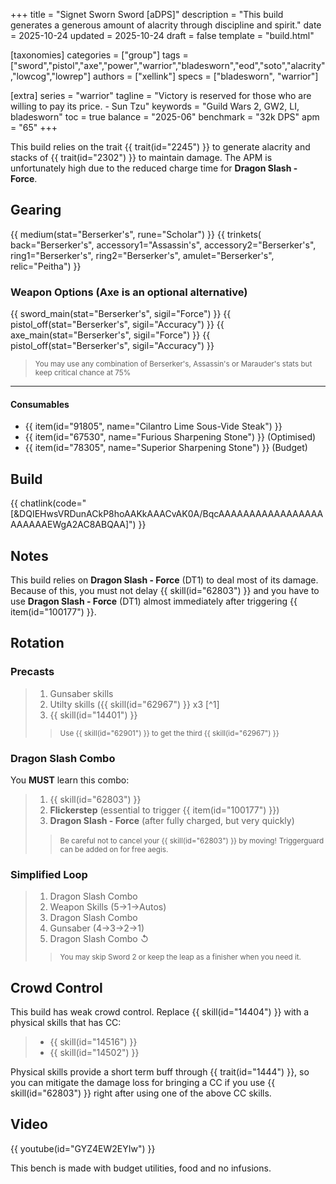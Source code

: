 +++
title = "Signet Sworn Sword [aDPS]"
description = "This build generates a generous amount of alacrity through discipline and spirit."
date = 2025-10-24
updated = 2025-10-24
draft = false
template = "build.html"

[taxonomies]
categories = ["group"]
tags = ["sword","pistol","axe","power","warrior","bladesworn","eod","soto","alacrity","lowcog","lowrep"]
authors = ["xellink"]
specs = ["bladesworn", "warrior"]

[extra]
series = "warrior"
tagline = "Victory is reserved for those who are willing to pay its price. - Sun Tzu"
keywords = "Guild Wars 2, GW2, LI, bladesworn"
toc = true
balance = "2025-06"
benchmark = "32k DPS"
apm = "65"
+++

This build relies on the trait {{ trait(id="2245") }} to generate alacrity and stacks of {{ trait(id="2302") }} to maintain damage. The APM is unfortunately high due to the reduced charge time for **Dragon Slash - Force**.

## Gearing

{{ medium(stat="Berserker's", rune="Scholar") }}
	{{ trinkets(
	back="Berserker's",
	accessory1="Assassin's",
	accessory2="Berserker's",
	ring1="Berserker's",
	ring2="Berserker's",
	amulet="Berserker's",
	relic="Peitha") }}

### Weapon Options (Axe is an optional alternative)
{{ sword_main(stat="Berserker's", sigil="Force") }}
{{ pistol_off(stat="Berserker's", sigil="Accuracy") }}
{{ axe_main(stat="Berserker's", sigil="Force") }}
{{ pistol_off(stat="Berserker's", sigil="Accuracy") }}
> <small>You may use any combination of Berserker's, Assassin's or Marauder's stats but keep critical chance at 75%</small>
---
#### Consumables
- {{ item(id="91805", name="Cilantro Lime Sous-Vide Steak") }}
- {{ item(id="67530", name="Furious Sharpening Stone") }} (Optimised)
- {{ item(id="78305", name="Superior Sharpening Stone") }} (Budget)

## Build
{{ chatlink(code="[&DQIEHwsVRDunACkP8hoAAKkAAACvAK0A/BqcAAAAAAAAAAAAAAAAAAAAAAAEWgA2AC8ABQAA]") }}

## Notes
This build relies on **Dragon Slash - Force** (DT1) to deal most of its damage. Because of this, you must not delay {{ skill(id="62803") }} and you have to use **Dragon Slash - Force** (DT1) almost immediately after triggering {{ item(id="100177") }}.

## Rotation

### Precasts
> 1. Gunsaber skills
> 1. Utilty skills ({{ skill(id="62967") }} x3 [^1]
> 1. {{ skill(id="14401") }}
>> <small>Use {{ skill(id="62901") }} to get the third {{ skill(id="62967") }}</small>

### Dragon Slash Combo
You **MUST** learn this combo:
> 1. {{ skill(id="62803") }}
> 1. **Flickerstep** (essential to trigger {{ item(id="100177") }})
> 1. **Dragon Slash - Force** (after fully charged, but very quickly)
>> <small>Be careful not to cancel your {{ skill(id="62803") }} by moving!</small>
>> <small>Triggerguard can be added on for free aegis.</small>

### Simplified Loop
> 1. Dragon Slash Combo
> 1. Weapon Skills (5→1→Autos)
> 1. Dragon Slash Combo
> 1. Gunsaber (4→3→2→1)
> 1. Dragon Slash Combo ↺
>> <small>You may skip Sword 2 or keep the leap as a finisher when you need it.</small>

## Crowd Control
This build has weak crowd control. Replace {{ skill(id="14404") }} with a physical skills that has CC:
> * {{ skill(id="14516") }}
> * {{ skill(id="14502") }}

Physical skills provide a short term buff through {{ trait(id="1444") }}, so you can mitigate the damage loss for bringing a CC if you use {{ skill(id="62803") }} right after using one of the above CC skills. 

## Video
{{ youtube(id="GYZ4EW2EYIw") }}

This bench is made with budget utilities, food and no infusions.